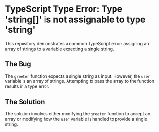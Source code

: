 # TypeScript Type Error: Type 'string[]' is not assignable to type 'string'

This repository demonstrates a common TypeScript error: assigning an array of strings to a variable expecting a single string.

## The Bug

The `greeter` function expects a single string as input. However, the `user` variable is an array of strings.  Attempting to pass the array to the function results in a type error.

## The Solution

The solution involves either modifying the `greeter` function to accept an array or modifying how the `user` variable is handled to provide a single string.
